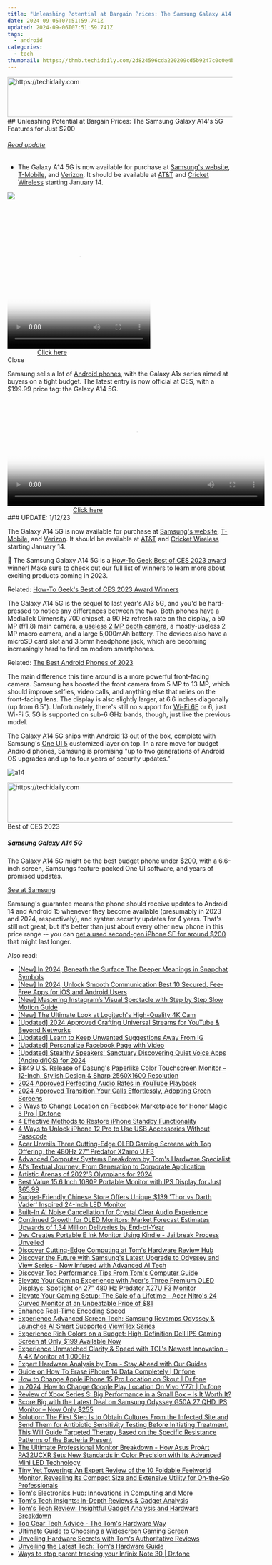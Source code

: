 ```yaml
---
title: "Unleashing Potential at Bargain Prices: The Samsung Galaxy A14's 5G Features for Just $200"
date: 2024-09-05T07:51:59.741Z
updated: 2024-09-06T07:51:59.741Z
tags:
  - android
categories:
  - tech
thumbnail: https://thmb.techidaily.com/2d824596cda220209cd5b9247c0c0e4bf48214334ac0cfef5ca5e3619fdd13ef.jpg
---
```


<!-- affiliate ads begin -->
<a href="https://appsumo.8odi.net/c/5597632/2024351/7443" target="_top" id="2024351">
  <img src="//a.impactradius-go.com/display-ad/7443-2024351" border="0" alt="https://techidaily.com" width="728" height="90"/>
</a>
<img height="0" width="0" src="https://appsumo.8odi.net/i/5597632/2024351/7443" style="position:absolute;visibility:hidden;" border="0" />
<!-- affiliate ads end -->
## Unleashing Potential at Bargain Prices: The Samsung Galaxy A14's 5G Features for Just $200

###### [Read update](https://instagram-clips.techidaily.com/2024-approved-social-media-savvy-instagrams-best-tips-for-gif-uploads-and-posting/) 

* The Galaxy A14 5G is now available for purchase at [Samsung's website](https://shop-links.co/link/?exclusive=1&publisher_slug=itechdaily19598&url=https%3A%2F%2Fwww.samsung.com%2Fus%2Fmobile%2Fphones%2Fgalaxy-a%2Fgalaxy-a14-5g-64gb-unlocked-sm-a146uzkdxaa%2F), [T-Mobile,](https://www.t-mobile.com/cell-phone/samsung-galaxy-a14-5g?sku=610214676597) and [Verizon](https://www.anrdoezrs.net/links/3607085/type/dlg/sid/UUhtgUeUpU203055/https://www.verizon.com/smartphones/samsung-galaxy-a14-5g/). It should be available at [AT&T](https://about.att.com/story/2023/samsung-galaxy-a14-5g.html) and [Cricket Wireless](https://www.anrdoezrs.net/links/3607085/type/dlg/sid/UUhtgUeUpU203055/https://www.cricketwireless.com/the-cricket-connection/Samsung-galaxy-A14.html) starting January 14.

![](https://static1.howtogeekimages.com/wordpress/wp-content/uploads/badges/CES-2023-HOWTOGEEK.png) 

<!-- affiliate ads begin -->
<span id="1498635">
					<video width="320" height="320" style="cursor:pointer"
           poster="//a.impactradius-go.com/display-clicktoplayimage/1498635.png"
           onclick="if(!this.playClicked){this.play();this.setAttribute('controls',true);this.playClicked=true;}">
	   <source src="//a.impactradius-go.com/display-ad/17326-1498635">
	   <img src="//a.impactradius-go.com/display-clicktoplayimage/1498635.png" style="border: none; height: 100%; width: 100%; object-fit: contain">
	</video>
	<div style="width:200px;text-align:center"><a href="javascript:window.open(decodeURIComponent('https%3A%2F%2Fancheer.sjv.io%2Fc%2F5597632%2F1498635%2F17326'), '_blank');void(0);">Click here</a></div>
</span>
<img height="0" width="0" src="https://imp.pxf.io/i/5597632/1498635/17326" style="position:absolute;visibility:hidden;" border="0" />
<!-- affiliate ads end -->
Close 

 Samsung sells a lot of [Android phones](https://twitter-videos.techidaily.com/hot-takes-highlight-twitters-trending-topics-for-2024/), with the Galaxy A1x series aimed at buyers on a tight budget. The latest entry is now official at CES, with a $199.99 price tag: the Galaxy A14 5G.

<!-- affiliate ads begin -->
<span id="1982570">
					<video width="576" height="240" style="cursor:pointer"
           poster="//a.impactradius-go.com/display-clicktoplayimage/1982570.png"
           onclick="if(!this.playClicked){this.play();this.setAttribute('controls',true);this.playClicked=true;}">
	   <source src="//a.impactradius-go.com/display-ad/22993-1982570">
	   <img src="//a.impactradius-go.com/display-clicktoplayimage/1982570.png" style="border: none; height: 100%; width: 100%; object-fit: contain">
	</video>
	<div style="width:360px;text-align:center"><a href="javascript:window.open(decodeURIComponent('https%3A%2F%2Fhomestyler.sjv.io%2Fc%2F5597632%2F1982570%2F22993'), '_blank');void(0);">Click here</a></div>
</span>
<img height="0" width="0" src="https://imp.pxf.io/i/5597632/1982570/22993" style="position:absolute;visibility:hidden;" border="0" />
<!-- affiliate ads end -->
###  UPDATE: 1/12/23

 The Galaxy A14 5G is now available for purchase at [Samsung's website](https://shop-links.co/link/?exclusive=1&publisher_slug=itechdaily19598&url=https%3A%2F%2Fwww.samsung.com%2Fus%2Fmobile%2Fphones%2Fgalaxy-a%2Fgalaxy-a14-5g-64gb-unlocked-sm-a146uzkdxaa%2F), [T-Mobile,](https://www.t-mobile.com/cell-phone/samsung-galaxy-a14-5g?sku=610214676597) and [Verizon](https://www.anrdoezrs.net/links/3607085/type/dlg/sid/UUhtgUeUpU203055/https://www.verizon.com/smartphones/samsung-galaxy-a14-5g/). It should be available at [AT&T](https://about.att.com/story/2023/samsung-galaxy-a14-5g.html) and [Cricket Wireless](https://www.anrdoezrs.net/links/3607085/type/dlg/sid/UUhtgUeUpU203055/https://www.cricketwireless.com/the-cricket-connection/Samsung-galaxy-A14.html) starting January 14.

 🎉 The Samsung Galaxy A14 5G is a [How-To Geek Best of CES 2023 award winner](https://desktop-recording.techidaily.com/in-2024-how-to-record-gameplay-using-fbx-game-recorder/)! Make sure to check out our full list of winners to learn more about exciting products coming in 2023.

Related: [How-To Geek's Best of CES 2023 Award Winners](https://desktop-recording.techidaily.com/in-2024-how-to-record-gameplay-using-fbx-game-recorder/) 

 The Galaxy A14 5G is the sequel to last year's A13 5G, and you'd be hard-pressed to notice any differences between the two. Both phones have a MediaTek Dimensity 700 chipset, a 90 Hz refresh rate on the display, a 50 MP (f/1.8) main camera, [a useless 2 MP depth camera](https://screen-mirroring-recording.techidaily.com/new-bandicam-vs-camtasia-a-comparative-review/), a mostly-useless 2 MP macro camera, and a large 5,000mAh battery. The devices also have a microSD card slot and 3.5mm headphone jack, which are becoming increasingly hard to find on modern smartphones.

Related: [The Best Android Phones of 2023](https://twitter-videos.techidaily.com/hot-takes-highlight-twitters-trending-topics-for-2024/) 

 The main difference this time around is a more powerful front-facing camera. Samsung has boosted the front camera from 5 MP to 13 MP, which should improve selfies, video calls, and anything else that relies on the front-facing lens. The display is also slightly larger, at 6.6 inches diagonally (up from 6.5"). Unfortunately, there's still no support for [Wi-Fi 6E](https://youtube-webster.techidaily.com/valuating-the-top-video-streaming-apps-for-phones-for-2024/) or 6, just Wi-Fi 5\. 5G is supported on sub-6 GHz bands, though, just like the previous model.

 The Galaxy A14 5G ships with [Android 13](https://ios-unlock.techidaily.com/how-to-change-country-on-app-store-for-apple-iphone-se-2022-with-7-methods-by-drfone-ios/) out of the box, complete with Samsung's [One UI 5](https://unlock-android.techidaily.com/bypassing-google-account-with-vnrom-bypass-for-honor-x9a-by-drfone-android/) customized layer on top. In a rare move for budget Android phones, Samsung is promising "up to two generations of Android OS upgrades and up to four years of security updates."

![a14](https://static1.howtogeekimages.com/wordpress/wp-content/uploads/2023/06/a14.jpg) 

<!-- affiliate ads begin -->
<a href="https://appsumo.8odi.net/c/5597632/2024347/7443" target="_top" id="2024347">
  <img src="//a.impactradius-go.com/display-ad/7443-2024347" border="0" alt="https://techidaily.com" width="728" height="90"/>
</a>
<img height="0" width="0" src="https://appsumo.8odi.net/i/5597632/2024347/7443" style="position:absolute;visibility:hidden;" border="0" />
<!-- affiliate ads end -->
Best of CES 2023

#####  Samsung Galaxy A14 5G

The Galaxy A14 5G might be the best budget phone under $200, with a 6.6-inch screen, Samsungs feature-packed One UI software, and years of promised updates.

[See at Samsung](https://shop-links.co/link/?exclusive=1&publisher_slug=itechdaily19598&url=https%3A%2F%2Fwww.samsung.com%2Fus%2Fmobile%2Fphones%2Fgalaxy-a%2Fgalaxy-a14-5g-64gb-unlocked-sm-a146uzkdxaa%22target%3D%22_blank) 

 Samsung's guarantee means the phone should receive updates to Android 14 and Android 15 whenever they become available (presumably in 2023 and 2024, respectively), and system security updates for 4 years. That's still not great, but it's better than just about every other new phone in this price range -- you can [get a used second-gen iPhone SE for around $200](https://swappa.com/listings/apple-iphone-se-2nd-gen/unlocked) that might last longer.

<ins class="adsbygoogle"
     style="display:block"
     data-ad-format="autorelaxed"
     data-ad-client="ca-pub-7571918770474297"
     data-ad-slot="1223367746"></ins>



<ins class="adsbygoogle"
     style="display:block"
     data-ad-client="ca-pub-7571918770474297"
     data-ad-slot="8358498916"
     data-ad-format="auto"
     data-full-width-responsive="true"></ins>

<span class="atpl-alsoreadstyle">Also read:</span>
<div><ul>
<li><a href="https://snapchat-videos.techidaily.com/new-in-2024-beneath-the-surface-the-deeper-meanings-in-snapchat-symbols/"><u>[New] In 2024, Beneath the Surface  The Deeper Meanings in Snapchat Symbols</u></a></li>
<li><a href="https://on-screen-recording.techidaily.com/new-in-2024-unlock-smooth-communication-best-10-secured-fee-free-apps-for-ios-and-android-users/"><u>[New] In 2024, Unlock Smooth Communication  Best 10 Secured, Fee-Free Apps for iOS and Android Users</u></a></li>
<li><a href="https://instagram-video-files.techidaily.com/new-mastering-instagrams-visual-spectacle-with-step-by-step-slow-motion-guide/"><u>[New] Mastering Instagram’s Visual Spectacle with Step by Step Slow Motion Guide</u></a></li>
<li><a href="https://screen-capture.techidaily.com/new-the-ultimate-look-at-logitechs-high-quality-4k-cam/"><u>[New] The Ultimate Look at Logitech's High-Quality 4K Cam</u></a></li>
<li><a href="https://youtube-docs.techidaily.com/ed-2024-approved-crafting-universal-streams-for-youtube-and-beyond-networks/"><u>[Updated] 2024 Approved  Crafting Universal Streams for YouTube & Beyond Networks</u></a></li>
<li><a href="https://instagram-clips.techidaily.com/updated-learn-to-keep-unwanted-suggestions-away-from-ig/"><u>[Updated] Learn to Keep Unwanted Suggestions Away From IG</u></a></li>
<li><a href="https://facebook-clips.techidaily.com/updated-personalize-facebook-page-with-video/"><u>[Updated] Personalize Facebook Page with Video</u></a></li>
<li><a href="https://screen-recording.techidaily.com/updated-stealthy-speakers-sanctuary-discovering-quiet-voice-apps-androidios-for-2024/"><u>[Updated] Stealthy Speakers' Sanctuary  Discovering Quiet Voice Apps (Android/iOS) for 2024</u></a></li>
<li><a href="https://hardware-reviews.techidaily.com/849-us-release-of-dasungs-paperlike-color-touchscreen-monitor-12-inch-stylish-design-and-sharp-2560x1600-resolution/"><u>$849 U.S. Release of Dasung's Paperlike Color Touchscreen Monitor – 12-Inch, Stylish Design & Sharp 2560X1600 Resolution</u></a></li>
<li><a href="https://youtube-stream.techidaily.com/2024-approved-perfecting-audio-rates-in-youtube-playback/"><u>2024 Approved  Perfecting Audio Rates in YouTube Playback</u></a></li>
<li><a href="https://youtube-help.techidaily.com/2024-approved-transition-your-calls-effortlessly-adopting-green-screens/"><u>2024 Approved  Transition Your Calls Effortlessly, Adopting Green Screens</u></a></li>
<li><a href="https://location-fake.techidaily.com/3-ways-to-change-location-on-facebook-marketplace-for-honor-magic-5-pro-drfone-by-drfone-virtual-android/"><u>3 Ways to Change Location on Facebook Marketplace for Honor Magic 5 Pro | Dr.fone</u></a></li>
<li><a href="https://fox-that.techidaily.com/4-effective-methods-to-restore-iphone-standby-functionality/"><u>4 Effective Methods to Restore iPhone Standby Functionality</u></a></li>
<li><a href="https://ios-unlock.techidaily.com/4-ways-to-unlock-iphone-12-pro-to-use-usb-accessories-without-passcode-by-drfone-ios/"><u>4 Ways to Unlock iPhone 12 Pro to Use USB Accessories Without Passcode</u></a></li>
<li><a href="https://hardware-reviews.techidaily.com/acer-unveils-three-cutting-edge-oled-gaming-screens-with-top-offering-the-480hz-27-predator-x2amo-u-f3/"><u>Acer Unveils Three Cutting-Edge OLED Gaming Screens with Top Offering, the 480Hz 27” Predator X2amo U F3</u></a></li>
<li><a href="https://hardware-reviews.techidaily.com/advanced-computer-systems-breakdown-by-toms-hardware-specialist/"><u>Advanced Computer Systems Breakdown by Tom's Hardware Specialist</u></a></li>
<li><a href="https://tech-savvy.techidaily.com/ais-textual-journey-from-generation-to-corporate-application/"><u>AI's Textual Journey: From Generation to Corporate Application</u></a></li>
<li><a href="https://fox-http.techidaily.com/artistic-arenas-of-2022s-olympians-for-2024/"><u>Artistic Arenas of 2022'S Olympians for 2024</u></a></li>
<li><a href="https://hardware-reviews.techidaily.com/best-value-156-inch-1080p-portable-monitor-with-ips-display-for-just-6599/"><u>Best Value 15.6 Inch 1080P Portable Monitor with IPS Display for Just $65.99</u></a></li>
<li><a href="https://hardware-reviews.techidaily.com/budget-friendly-chinese-store-offers-unique-139-thor-vs-darth-vader-inspired-24-inch-led-monitor/"><u>Budget-Friendly Chinese Store Offers Unique $139 'Thor vs Darth Vader' Inspired 24-Inch LED Monitor</u></a></li>
<li><a href="https://hardware-reviews.techidaily.com/built-in-ai-noise-cancellation-for-crystal-clear-audio-experience/"><u>Built-In AI Noise Cancellation for Crystal Clear Audio Experience</u></a></li>
<li><a href="https://hardware-reviews.techidaily.com/continued-growth-for-oled-monitors-market-forecast-estimates-upwards-of-134-million-deliveries-by-end-of-year/"><u>Continued Growth for OLED Monitors: Market Forecast Estimates Upwards of 1.34 Million Deliveries by End-of-Year</u></a></li>
<li><a href="https://hardware-reviews.techidaily.com/dev-creates-portable-e-ink-monitor-using-kindle-jailbreak-process-unveiled/"><u>Dev Creates Portable E Ink Monitor Using Kindle - Jailbreak Process Unveiled</u></a></li>
<li><a href="https://hardware-reviews.techidaily.com/discover-cutting-edge-computing-at-toms-hardware-review-hub/"><u>Discover Cutting-Edge Computing at Tom's Hardware Review Hub</u></a></li>
<li><a href="https://hardware-reviews.techidaily.com/1723862791699-discover-the-future-with-samsungs-latest-upgrade-to-odyssey-and-view-series-now-infused-with-advanced-ai-tech/"><u>Discover the Future with Samsung's Latest Upgrade to Odyssey and View Series - Now Infused with Advanced AI Tech</u></a></li>
<li><a href="https://hardware-reviews.techidaily.com/discover-top-performance-tips-from-toms-computer-guide/"><u>Discover Top Performance Tips From Tom's Computer Guide</u></a></li>
<li><a href="https://hardware-reviews.techidaily.com/elevate-your-gaming-experience-with-acers-three-premium-oled-displays-spotlight-on-27-480-hz-predator-x27u-f3-monitor/"><u>Elevate Your Gaming Experience with Acer's Three Premium OLED Displays: Spotlight on 27” 480 Hz Predator X27U F3 Monitor</u></a></li>
<li><a href="https://hardware-reviews.techidaily.com/elevate-your-gaming-setup-the-sale-of-a-lifetime-acer-nitros-24-curved-monitor-at-an-unbeatable-price-of-81/"><u>Elevate Your Gaming Setup: The Sale of a Lifetime - Acer Nitro's 24 Curved Monitor at an Unbeatable Price of $81</u></a></li>
<li><a href="https://driver-install.techidaily.com/enhance-real-time-encoding-speed/"><u>Enhance Real-Time Encoding Speed</u></a></li>
<li><a href="https://hardware-reviews.techidaily.com/experience-advanced-screen-tech-samsung-revamps-odyssey-and-launches-ai-smart-supported-viewflex-series/"><u>Experience Advanced Screen Tech: Samsung Revamps Odyssey & Launches AI Smart Supported ViewFlex Series</u></a></li>
<li><a href="https://hardware-reviews.techidaily.com/experience-rich-colors-on-a-budget-high-definition-dell-ips-gaming-screen-at-only-199-available-now/"><u>Experience Rich Colors on a Budget: High-Definition Dell IPS Gaming Screen at Only $199 Available Now</u></a></li>
<li><a href="https://hardware-reviews.techidaily.com/experience-unmatched-clarity-and-speed-with-tcls-newest-innovation-a-4k-monitor-at-1000hz/"><u>Experience Unmatched Clarity & Speed with TCL's Newest Innovation - A 4K Monitor at 1,000Hz</u></a></li>
<li><a href="https://hardware-reviews.techidaily.com/expert-hardware-analysis-by-tom-stay-ahead-with-our-guides/"><u>Expert Hardware Analysis by Tom - Stay Ahead with Our Guides</u></a></li>
<li><a href="https://phone-solutions.techidaily.com/guide-on-how-to-erase-iphone-14-data-completely-drfone-by-drfone-ios-full-data-eraser-ios-full-data-eraser/"><u>Guide on How To Erase iPhone 14 Data Completely | Dr.fone</u></a></li>
<li><a href="https://location-social.techidaily.com/how-to-change-apple-iphone-15-pro-location-on-skout-drfone-by-drfone-virtual-ios/"><u>How to Change Apple iPhone 15 Pro Location on Skout | Dr.fone</u></a></li>
<li><a href="https://review-topics.techidaily.com/in-2024-how-to-change-google-play-location-on-vivo-y77t-drfone-by-drfone-virtual-android/"><u>In 2024, How to Change Google Play Location On Vivo Y77t | Dr.fone</u></a></li>
<li><a href="https://buynow-help.techidaily.com/review-of-xbox-series-s-big-performance-in-a-small-box-is-it-worth-it/"><u>Review of Xbox Series S: Big Performance in a Small Box – Is It Worth It?</u></a></li>
<li><a href="https://hardware-reviews.techidaily.com/1723862788414-score-big-with-the-latest-deal-on-samsung-odyssey-g50a-27-qhd-ips-monitor-now-only-255/"><u>Score Big with the Latest Deal on Samsung Odyssey G50A 27 QHD IPS Monitor – Now Only $255</u></a></li>
<li><a href="https://hardware-help.techidaily.com/solution-the-first-step-is-to-obtain-cultures-from-the-infected-site-and-send-them-for-antibiotic-sensitivity-testing-before-initiating-treatment-this-will-288/"><u>Solution: The First Step Is to Obtain Cultures From the Infected Site and Send Them for Antibiotic Sensitivity Testing Before Initiating Treatment. This Will Guide Targeted Therapy Based on the Specific Resistance Patterns of the Bacteria Present</u></a></li>
<li><a href="https://hardware-reviews.techidaily.com/the-ultimate-professional-monitor-breakdown-how-asus-proart-pa32ucxr-sets-new-standards-in-color-precision-with-its-advanced-mini-led-technology/"><u>The Ultimate Professional Monitor Breakdown - How Asus ProArt PA32UCXR Sets New Standards in Color Precision with Its Advanced Mini LED Technology</u></a></li>
<li><a href="https://hardware-reviews.techidaily.com/tiny-yet-towering-an-expert-review-of-the-10-foldable-feelworld-monitor-revealing-its-compact-size-and-extensive-utility-for-on-the-go-professionals/"><u>Tiny Yet Towering: An Expert Review of the 10 Foldable Feelworld Monitor, Revealing Its Compact Size and Extensive Utility for On-the-Go Professionals</u></a></li>
<li><a href="https://hardware-reviews.techidaily.com/toms-electronics-hub-innovations-in-computing-and-more/"><u>Tom's Electronics Hub: Innovations in Computing and More</u></a></li>
<li><a href="https://hardware-reviews.techidaily.com/toms-tech-insights-in-depth-reviews-and-gadget-analysis/"><u>Tom's Tech Insights: In-Depth Reviews & Gadget Analysis</u></a></li>
<li><a href="https://hardware-reviews.techidaily.com/toms-tech-review-insightful-gadget-analysis-and-hardware-breakdown/"><u>Tom's Tech Review: Insightful Gadget Analysis and Hardware Breakdown</u></a></li>
<li><a href="https://hardware-reviews.techidaily.com/top-gear-tech-advice-the-toms-hardware-way/"><u>Top Gear Tech Advice - The Tom's Hardware Way</u></a></li>
<li><a href="https://hardware-reviews.techidaily.com/ultimate-guide-to-choosing-a-widescreen-gaming-screen/"><u>Ultimate Guide to Choosing a Widescreen Gaming Screen</u></a></li>
<li><a href="https://hardware-reviews.techidaily.com/unveiling-hardware-secrets-with-toms-authoritative-reviews/"><u>Unveiling Hardware Secrets with Tom's Authoritative Reviews</u></a></li>
<li><a href="https://hardware-reviews.techidaily.com/unveiling-the-latest-tech-toms-hardware-guide/"><u>Unveiling the Latest Tech: Tom's Hardware Guide</u></a></li>
<li><a href="https://android-location-track.techidaily.com/ways-to-stop-parent-tracking-your-infinix-note-30-drfone-by-drfone-virtual-android/"><u>Ways to stop parent tracking your Infinix Note 30 | Dr.fone</u></a></li>
</ul></div>

